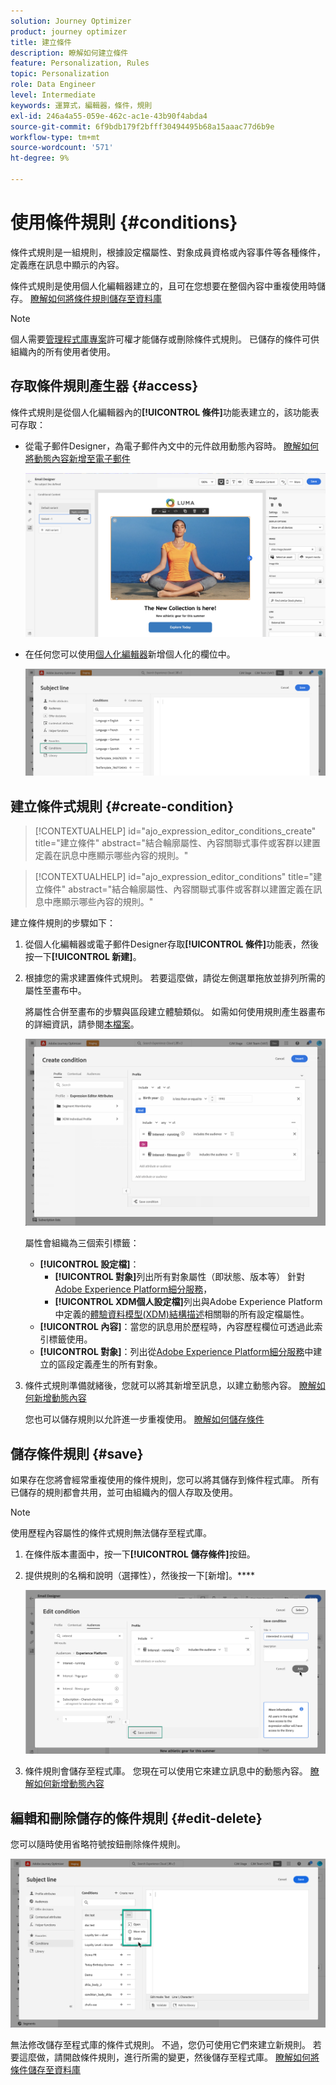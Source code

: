```yaml
---
solution: Journey Optimizer
product: journey optimizer
title: 建立條件
description: 瞭解如何建立條件
feature: Personalization, Rules
topic: Personalization
role: Data Engineer
level: Intermediate
keywords: 運算式，編輯器，條件，規則
exl-id: 246a4a55-059e-462c-ac1e-43b90f4abda4
source-git-commit: 6f9bdb179f2bfff30494495b68a15aaac77d6b9e
workflow-type: tm+mt
source-wordcount: '571'
ht-degree: 9%

---
```


# 使用條件規則 {#conditions}

條件式規則是一組規則，根據設定檔屬性、對象成員資格或內容事件等各種條件，定義應在訊息中顯示的內容。

條件式規則是使用個人化編輯器建立的，且可在您想要在整個內容中重複使用時儲存。 [瞭解如何將條件規則儲存至資料庫](#save)

>[!NOTE]
>
>個人需要[管理程式庫專案](../administration/ootb-product-profiles.md)許可權才能儲存或刪除條件式規則。 已儲存的條件可供組織內的所有使用者使用。

## 存取條件規則產生器 {#access}

條件式規則是從個人化編輯器內的&#x200B;**[!UICONTROL 條件]**&#x200B;功能表建立的，該功能表可存取：

* 從電子郵件Designer，為電子郵件內文中的元件啟用動態內容時。 [瞭解如何將動態內容新增至電子郵件](dynamic-content.md#emails)

  ![](assets/conditions-access-email.png)

* 在任何您可以使用[個人化編輯器](personalization-build-expressions.md)新增個人化的欄位中。

  ![](assets/conditions-access-editor.png)

## 建立條件式規則 {#create-condition}

>[!CONTEXTUALHELP]
>id="ajo_expression_editor_conditions_create"
>title="建立條件"
>abstract="結合輪廓屬性、內容關聯式事件或客群以建置定義在訊息中應顯示哪些內容的規則。"

>[!CONTEXTUALHELP]
>id="ajo_expression_editor_conditions"
>title="建立條件"
>abstract="結合輪廓屬性、內容關聯式事件或客群以建置定義在訊息中應顯示哪些內容的規則。"

建立條件規則的步驟如下：

1. 從個人化編輯器或電子郵件Designer存取&#x200B;**[!UICONTROL 條件]**&#x200B;功能表，然後按一下&#x200B;**[!UICONTROL 新建]**。

1. 根據您的需求建置條件式規則。 若要這麼做，請從左側選單拖放並排列所需的屬性至畫布中。

   將屬性合併至畫布的步驟與區段建立體驗類似。 如需如何使用規則產生器畫布的詳細資訊，請參閱[本檔案](https://experienceleague.adobe.com/docs/experience-platform/segmentation/ui/segment-builder.html#rule-builder-canvas)。

   ![](assets/conditions-create.png)

   屬性會組織為三個索引標籤：

   * **[!UICONTROL 設定檔]**：
      * **[!UICONTROL 對象]**&#x200B;列出所有對象屬性（即狀態、版本等） 針對[Adobe Experience Platform細分服務](https://experienceleague.adobe.com/docs/experience-platform/segmentation/home.html?lang=zh-Hant)，
      * **[!UICONTROL XDM個人設定檔]**&#x200B;列出與Adobe Experience Platform中定義的[體驗資料模型(XDM)結構描述](https://experienceleague.adobe.com/docs/experience-platform/xdm/home.html?lang=zh-Hant)相關聯的所有設定檔屬性。
   * **[!UICONTROL 內容]**：當您的訊息用於歷程時，內容歷程欄位可透過此索引標籤使用。
   * **[!UICONTROL 對象]**：列出從[Adobe Experience Platform細分服務](https://experienceleague.adobe.com/docs/experience-platform/segmentation/home.html?lang=zh-Hant)中建立的區段定義產生的所有對象。

1. 條件式規則準備就緒後，您就可以將其新增至訊息，以建立動態內容。 [瞭解如何新增動態內容](dynamic-content.md)

   您也可以儲存規則以允許進一步重複使用。 [瞭解如何儲存條件](#save)

## 儲存條件規則 {#save}

如果存在您將會經常重複使用的條件規則，您可以將其儲存到條件程式庫。 所有已儲存的規則都會共用，並可由組織內的個人存取及使用。

>[!NOTE]
>
>使用歷程內容屬性的條件式規則無法儲存至程式庫。

1. 在條件版本畫面中，按一下&#x200B;**[!UICONTROL 儲存條件]**&#x200B;按鈕。

1. 提供規則的名稱和說明（選擇性），然後按一下[新增]。****

   ![](assets/conditions-name-description.png)

1. 條件規則會儲存至程式庫。 您現在可以使用它來建立訊息中的動態內容。 [瞭解如何新增動態內容](dynamic-content.md)

## 編輯和刪除儲存的條件規則 {#edit-delete}

您可以隨時使用省略符號按鈕刪除條件規則。

![](assets/conditions-open.png)

無法修改儲存至程式庫的條件式規則。 不過，您仍可使用它們來建立新規則。 若要這麼做，請開啟條件規則，進行所需的變更，然後儲存至程式庫。 [瞭解如何將條件儲存至資料庫](#save)
